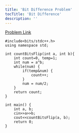 ```yaml
---
title: 'Bit Difference Problem'
tocTitle: 'Bit Difference'
description: ''
---
```


[Problem Link](https://practice.geeksforgeeks.org/problems/bit-difference/0)

```clike
#include<bits/stdc++.h>
using namespace std;

int countBitsFlip(int a, int b){
    int count=0, temp=1;
    int num = a^b;
    while(num) {
        if(temp&num) {
            count++;
        }
        num = num/2;
    }
    return count;
}

int main() {
    int a, b;
    cin>>a>>b;
    cout<<countBitsFlip(a, b);
    return 0;
}
```